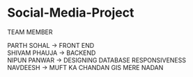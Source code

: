 # Social-Media-Project

TEAM MEMBER 

PARTH SOHAL -> FRONT END <br>
SHIVAM PHAUJA -> BACKEND <br>
NIPUN PANWAR -> DESIGNING DATABASE RESPONSIVENESS <br>
NAVDEESH  -> MUFT KA CHANDAN GIS MERE NADAN
